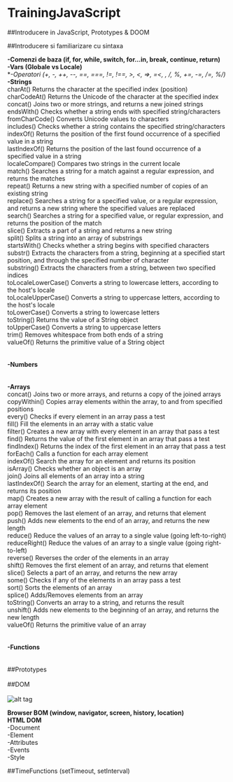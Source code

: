 # TrainingJavaScript

##Introducere in JavaScript, Prototypes & DOOM

##Introducere si familiarizare cu sintaxa

**-Comenzi de baza (if, for, while, switch, for...in, break, continue, return)** <br />
**-Vars (Globale vs Locale)** <br />
**-Operatori (+, -, ++, --, ==, ===, !=, !==, >, <, =>, =<, *, /, %, +=, -=, /=, %/)** <br />
**-Strings** <br />
charAt() 	Returns the character at the specified index (position) <br />
charCodeAt() 	Returns the Unicode of the character at the specified index <br />
concat() 	Joins two or more strings, and returns a new joined strings <br />
endsWith() 	Checks whether a string ends with specified string/characters <br />
fromCharCode() 	Converts Unicode values to characters <br />
includes() 	Checks whether a string contains the specified string/characters <br />
indexOf() 	Returns the position of the first found occurrence of a specified value in a string <br />
lastIndexOf() 	Returns the position of the last found occurrence of a specified value in a string <br />
localeCompare() 	Compares two strings in the current locale <br />
match() 	Searches a string for a match against a regular expression, and returns the matches <br />
repeat() 	Returns a new string with a specified number of copies of an existing string <br />
replace() 	Searches a string for a specified value, or a regular expression, and returns a new string where the specified values are replaced <br />
search() 	Searches a string for a specified value, or regular expression, and returns the position of the match <br />
slice() 	Extracts a part of a string and returns a new string <br />
split() 	Splits a string into an array of substrings <br />
startsWith() 	Checks whether a string begins with specified characters <br />
substr() 	Extracts the characters from a string, beginning at a specified start position, and through the specified number of character <br />
substring() 	Extracts the characters from a string, between two specified indices <br />
toLocaleLowerCase() 	Converts a string to lowercase letters, according to the host's locale <br />
toLocaleUpperCase() 	Converts a string to uppercase letters, according to the host's locale <br />
toLowerCase() 	Converts a string to lowercase letters <br />
toString() 	Returns the value of a String object <br />
toUpperCase() 	Converts a string to uppercase letters <br />
trim() 	Removes whitespace from both ends of a string <br />
valueOf() 	Returns the primitive value of a String object <br />
 <br />
 <br />
**-Numbers** <br />
 <br />
 <br />
**-Arrays** <br />
concat() 	Joins two or more arrays, and returns a copy of the joined arrays <br />
copyWithin() 	Copies array elements within the array, to and from specified positions <br />
every() 	Checks if every element in an array pass a test <br />
fill() 	Fill the elements in an array with a static value <br />
filter() 	Creates a new array with every element in an array that pass a test <br />
find() 	Returns the value of the first element in an array that pass a test <br />
findIndex() 	Returns the index of the first element in an array that pass a test <br />
forEach() 	Calls a function for each array element <br />
indexOf() 	Search the array for an element and returns its position <br />
isArray() 	Checks whether an object is an array <br />
join() 	Joins all elements of an array into a string <br />
lastIndexOf() 	Search the array for an element, starting at the end, and returns its position <br />
map() 	Creates a new array with the result of calling a function for each array element <br />
pop() 	Removes the last element of an array, and returns that element <br />
push() 	Adds new elements to the end of an array, and returns the new length <br />
reduce() 	Reduce the values of an array to a single value (going left-to-right) <br />
reduceRight() 	Reduce the values of an array to a single value (going right-to-left) <br />
reverse() 	Reverses the order of the elements in an array <br />
shift() 	Removes the first element of an array, and returns that element <br />
slice() 	Selects a part of an array, and returns the new array <br />
some() 	Checks if any of the elements in an array pass a test <br />
sort() 	Sorts the elements of an array <br />
splice() 	Adds/Removes elements from an array <br />
toString() 	Converts an array to a string, and returns the result <br />
unshift() 	Adds new elements to the beginning of an array, and returns the new length <br />
valueOf() 	Returns the primitive value of an array <br />
 <br />
 <br />
**-Functions** <br />
 <br />
 <br />
##Prototypes <br />
 <br />
##DOM <br />
 <br />
![alt tag](http://www.w3schools.com/js/pic_htmltree.gif) <br />

**Browser BOM (window, navigator, screen, history, location)** <br />
**HTML DOM** <br />
-Document <br />
-Element <br />
-Attributes <br />
-Events <br />
-Style

##TimeFunctions (setTimeout, setInterval)
